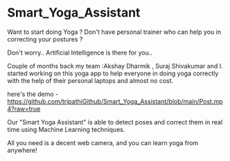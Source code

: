# Smart_Yoga_Assistant

Want to start doing Yoga ? Don't have personal trainer who can help you in correcting your postures ?

Don't worry.. Artificial Intelligence is there for you..


Couple of months back my team :Akshay Dharmik , Suraj Shivakumar and I. started working on this yoga app to help everyone in doing yoga correctly with the help of their personal laptops and almost no cost. 

here's the demo - https://github.com/tripathiGithub/Smart_Yoga_Assistant/blob/main/Post.mp4?raw=true


Our "Smart Yoga Assistant" is able to detect poses and correct them in real time using Machine Learning techniques.

All you need is a decent web camera, and you can learn yoga from anywhere!
